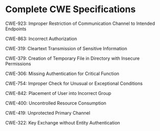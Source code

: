 

# Complete CWE Specifications

CWE-923: Improper Restriction of Communication Channel to Intended Endpoints

CWE-863: Incorrect Authorization

CWE-319: Cleartext Transmission of Sensitive Information

CWE-379: Creation of Temporary File in Directory with Insecure Permissions

CWE-306: Missing Authentication for Critical Function

CWE-754: Improper Check for Unusual or Exceptional Conditions

CWE-842: Placement of User into Incorrect Group

CWE-400: Uncontrolled Resource Consumption

CWE-419: Unprotected Primary Channel

CWE-322: Key Exchange without Entity Authentication